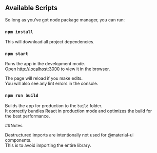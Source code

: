 ## Available Scripts

So long as you've got node package manager, you can run:
### `npm install`
This will download all project dependencies.

### `npm start`

Runs the app in the development mode.<br />
Open [http://localhost:3000](http://localhost:3000) to view it in the browser.

The page will reload if you make edits.<br />
You will also see any lint errors in the console.

### `npm run build`

Builds the app for production to the `build` folder.<br />
It correctly bundles React in production mode and optimizes the build for the best performance.

##Notes

Destructured imports are intentionally not used for @material-ui components.<br /> 
This is to avoid importing the entire library.
